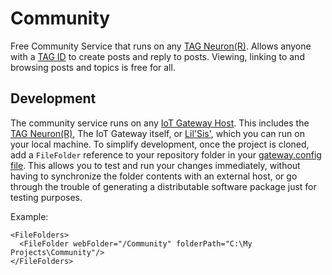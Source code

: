 # Community

Free Community Service that runs on any [TAG Neuron(R)](https://lab.tagroot.io/Documentation/Index.md). Allows anyone with a 
[TAG ID](https://github.com/Trust-Anchor-Group/IdApp) to create posts and reply to posts. Viewing, linking to and browsing posts 
and topics is free for all.

## Development

The community service runs on any [IoT Gateway Host](https://github.com/PeterWaher/IoTGateway). This includes the
[TAG Neuron(R)](https://lab.tagroot.io/Documentation/Index.md), The IoT Gateway itself, or [Lil'Sis'](https://lils.is/), 
which you can run on your local machine. To simplify development, once the project is cloned, add a `FileFolder` reference
to your repository folder in your [gateway.config file](https://lab.tagroot.io/Documentation/IoTGateway/GatewayConfig.md). 
This allows you to test and run your changes immediately, without having to synchronize the folder contents with an external 
host, or go through the trouble of generating a distributable software package just for testing purposes.

Example:

```
<FileFolders>
  <FileFolder webFolder="/Community" folderPath="C:\My Projects\Community"/>
</FileFolders>
```
